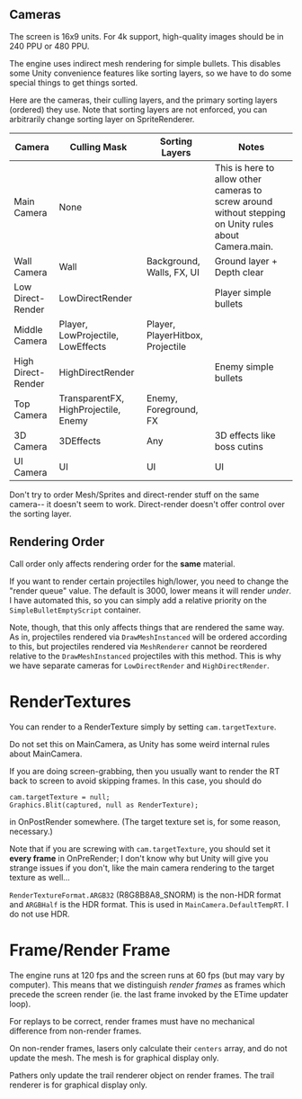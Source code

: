 ## Cameras

The screen is 16x9 units. For 4k support, high-quality images should be in 240 PPU or 480 PPU.

The engine uses indirect mesh rendering for simple bullets. This disables some Unity convenience features like sorting layers, so we have to do some special things to get things sorted.

Here are the cameras, their culling layers, and the primary sorting layers (ordered) they use. Note that sorting layers are not enforced, you can arbitrarily change sorting layer on SpriteRenderer.

| Camera             | Culling Mask                         | Sorting Layers                   | Notes                                                        |
| ------------------ | ------------------------------------ | -------------------------------- | ------------------------------------------------------------ |
| Main Camera        | None                                 |                                  | This is here to allow other cameras to screw around without stepping on Unity rules about Camera.main. |
| Wall Camera        | Wall                                 | Background, Walls, FX, UI        | Ground layer + Depth clear                                   |
| Low Direct-Render  | LowDirectRender                      |                                  | Player simple bullets                                        |
| Middle Camera      | Player, LowProjectile, LowEffects    | Player, PlayerHitbox, Projectile |                                                              |
| High Direct-Render | HighDirectRender                     |                                  | Enemy simple bullets                                         |
| Top Camera         | TransparentFX, HighProjectile, Enemy | Enemy, Foreground, FX            |                                                              |
| 3D Camera          | 3DEffects                            | Any                              | 3D effects like boss cutins                                  |
| UI Camera          | UI                                   | UI                               | UI                                                           |

Don't try to order Mesh/Sprites and direct-render stuff on the same camera-- it doesn't seem to work. Direct-render doesn't offer control over the sorting layer. 

## Rendering Order

Call order only affects rendering order for the **same** material. 

If you want to render certain projectiles high/lower, you need to change the "render queue" value. The default is 3000, lower means it will render *under*. I have automated this, so you can simply add a relative priority on the `SimpleBulletEmptyScript` container. 

Note, though, that this only affects things that are rendered the same way. As in, projectiles rendered via `DrawMeshInstanced` will be ordered according to this, but projectiles rendered via `MeshRenderer` cannot be reordered relative to the `DrawMeshInstanced` projectiles with this method. This is why we have separate cameras for `LowDirectRender` and `HighDirectRender`. 

# RenderTextures

You can render to a RenderTexture simply by setting `cam.targetTexture`. 

Do not set this on MainCamera, as Unity has some weird internal rules about MainCamera.

If you are doing screen-grabbing, then you usually want to render the RT back to screen to avoid skipping frames. In this case, you should do

```
cam.targetTexture = null;
Graphics.Blit(captured, null as RenderTexture);
```

in OnPostRender somewhere. (The target texture set is, for some reason, necessary.)

Note that if you are screwing with `cam.targetTexture`, you should set it **every frame** in OnPreRender; I don't know why but Unity will give you strange issues if you don't, like the main camera rendering to the target texture as well...

`RenderTextureFormat.ARGB32` (R8G8B8A8_SNORM) is the non-HDR format and `ARGBHalf` is the HDR format. This is used in `MainCamera.DefaultTempRT`. I do not use HDR.

# Frame/Render Frame

The engine runs at 120 fps and the screen runs at 60 fps (but may vary by computer). This means that we distinguish *render frames* as frames which precede the screen render (ie. the last frame invoked by the ETime updater loop).

For replays to be correct, render frames must have no mechanical difference from non-render frames.

On non-render frames, lasers only calculate their `centers` array, and do not update the mesh. The mesh is for graphical display only.

Pathers only update the trail renderer object on render frames. The trail renderer is for graphical display only. 